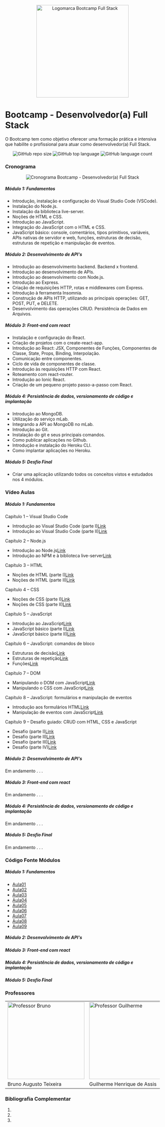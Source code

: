 <p align="center">
  <img src="img/logo/logoFullStack.png" alt="Logomarca Bootcamp Full Stack" width="300" heigth="300">
</p>

# Bootcamp - Desenvolvedor(a) Full Stack

O Bootcamp tem como objetivo oferecer uma formação prática e intensiva que habilite o profissional para atuar como desenvolvedor(a) Full Stack.

<p align="center">
<img alt="GitHub repo size" src="https://img.shields.io/github/repo-size/gpd38/cursoIgtiBootcampFullStack?color=blue">
<img alt="GitHub top language" src="https://img.shields.io/github/languages/top/gpd38/cursoIgtiBootcampFullStack?color=green">
<img alt="GitHub language count" src="https://img.shields.io/github/languages/count/gpd38/cursoIgtiBootcampFullStack?color=red">
</p>

### Cronograma

<p align="center">
  <img src="img/cronograma/cronogramaTurmaBTC211.png" alt="Cronograma Bootcamp - Desenvolvedor(a) Full Stack">
</p>

##### Módulo 1: Fundamentos

- Introdução, instalação e configuração do Visual Studio Code (VSCode).
- Instalação do Node.js.
- Instalação da biblioteca live-server.
- Noções de HTML e CSS.
- Introdução ao JavaScript.
- Integração do JavaScript com o HTML e CSS.
- JavaScript básico: console, comentários, tipos primitivos, variáveis, APIs nativas de servidor e web, funções, estruturas de decisão, estruturas de repetição e manipulação de eventos.

##### Módulo 2: Desenvolvimento de API's

- Introdução ao desenvolvimento backend. Backend x frontend.
- Introdução ao desenvolvimento de APIs.
- Introdução ao desenvolvimento com Node.js.
- Introdução ao Express.
- Criação de requisições HTTP, rotas e middlewares com Express.
- Introdução à ferramenta Insomnia.
- Construção de APIs HTTP, utilizando as principais operações: GET, POST, PUT, e DELETE.
- Desenvolvimento das operações CRUD. Persistência de Dados em Arquivos.

##### Módulo 3: Front-end com react

- Instalação e configuração do React.
- Criação de projetos com o create-react-app.
- Introdução ao React: JSX, Componentes de Funções, Componentes de Classe, State, Props, Binding, Interpolação.
- Comunicação entre componentes.
- Ciclo de vida de componentes de classe.
- Introdução às requisições HTTP com React.
- Roteamento com react-router.
- Introdução ao Ionic React.
- Criação de um pequeno projeto passo-a-passo com React.

##### Módulo 4: Persistência de dados, versionamento de código e implantação

- Introdução ao MongoDB.
- Utilização do serviço mLab.
- Integrando a API ao MongoDB no mLab.
- Introdução ao Git.
- Instalação do git e seus principais comandos.
- Como publicar aplicações no Github.
- Introdução e instalação do Heroku CLI.
- Como implantar aplicações no Heroku.

##### Módulo 5: Desfio Final

- Criar uma aplicação utilizando todos os conceitos vistos e estudados nos 4 módulos.

### Vídeo Aulas

##### Módulo 1: Fundamentos

Capítulo 1 – Visual Studio Code

- Introdução ao Visual Studio Code (parte I)[Link](https://youtu.be/2Xqx3uXqgmU)
- Introdução ao Visual Studio Code (parte II)[Link](https://youtu.be/rC0-gG6P5OM)

Capítulo 2 – Node.js

- Introdução ao Node.js[Link](https://youtu.be/MXRDbzYjRCc)
- Introdução ao NPM e à biblioteca live-server[Link](https://youtu.be/S5CKWihvEYA)

Capítulo 3 – HTML

- Noções de HTML (parte I)[Link](https://youtu.be/ltWg17lBFaI)
- Noções de HTML (parte II)[Link](https://youtu.be/W9IGnR_ZfDA)

Capítulo 4 – CSS

- Noções de CSS (parte I)[Link](https://youtu.be/X_KHZg7mAY0)
- Noções de CSS (parte II)[Link](https://youtu.be/aCTzkB_MgHY)

Capítulo 5 – JavaScript

- Introdução ao JavaScript[Link](https://youtu.be/y-KcPjI_3aM)
- JavaScript básico (parte I)[Link](https://youtu.be/CSaNMq8Pkq0)
- JavaScript básico (parte II)[Link](https://youtu.be/yMxvsSILI5I)

Capítulo 6 – JavaScript: comandos de bloco

- Estruturas de decisão[Link](https://youtu.be/iIXaMOGIYkA)
- Estruturas de repetição[Link](https://youtu.be/demV3B7_Ux4)
- Funções[Link](https://youtu.be/yoSP2WLy0jo)

Capítulo 7 – DOM

- Manipulando o DOM com JavaScript[Link](https://youtu.be/ze052_oDzSs)
- Manipulando o CSS com JavaScript[Link](https://youtu.be/UWxPxKrE0lw)

Capítulo 8 – JavaScript: formulários e manipulação de eventos

- Introdução aos formulários HTML[Link](https://youtu.be/yiUbThn1Ahk)
- Manipulação de eventos com JavaScript[Link](https://youtu.be/UPh1Sm8gbJk)

Capítulo 9 – Desafio guiado: CRUD com HTML, CSS e JavaScript

- Desafio (parte I)[Link](https://youtu.be/wehiEUuZzMQ)
- Desafio (parte II)[Link](https://youtu.be/G5vzouNSgPs)
- Desafio (parte III)[Link](https://youtu.be/Go9VxbDnGZQ)
- Desafio (parte IV)[Link](https://youtu.be/v3sBk8kxnA8)

##### Módulo 2: Desenvolvimento de API's

Em andamento . . .

##### Módulo 3: Front-end com react

Em andamento . . .

##### Módulo 4: Persistência de dados, versionamento de código e implantação

Em andamento . . .

##### Módulo 5: Desfio Final

Em andamento . . .

### Código Fonte Módulos

##### Módulo 1: Fundamentos

- [Aula01](https://github.com/gpd38/cursoIgtiBootcampFullStack/tree/master/aula01)
- [Aula02](https://github.com/gpd38/cursoIgtiBootcampFullStack/tree/master/aula02)
- [Aula03](https://github.com/gpd38/cursoIgtiBootcampFullStack/tree/master/aula03)
- [Aula04](https://github.com/gpd38/cursoIgtiBootcampFullStack/tree/master/aula04)
- [Aula05](https://github.com/gpd38/cursoIgtiBootcampFullStack/tree/master/aula05)
- [Aula06](https://github.com/gpd38/cursoIgtiBootcampFullStack/tree/master/aula06)
- [Aula07](https://github.com/gpd38/cursoIgtiBootcampFullStack/tree/master/aula07)
- [Aula08](https://github.com/gpd38/cursoIgtiBootcampFullStack/tree/master/aula08)
- [Aula09](https://github.com/gpd38/cursoIgtiBootcampFullStack/tree/master/aula09)

##### Módulo 2: Desenvolvimento de API's

##### Módulo 3: Front-end com react

##### Módulo 4: Persistência de dados, versionamento de código e implantação

##### Módulo 5: Desfio Final

### Professores

<table>
  <tr>
    <td><img src="img/professor/brunoTeixeira.png" alt="Professor Bruno" width="250" heigth="250"></td>
    <td><img src="img/professor/guilhermeAssis.png" alt="Professor Guilherme" width="250" heigth="250"></td>
    <td><img src="img/professor/raphaelGomide.png" alt="Professor Raphael" width="250" heigth="250"></td>
  </tr>
  <tr>
    <td>Bruno Augusto Teixeira</td>
    <td>Guilherme Henrique de Assis</td>
    <td>Raphael Ribeiro Gomide</td>
  </tr>
</table>

### Bibliografia Complementar

1.
2.
3.
